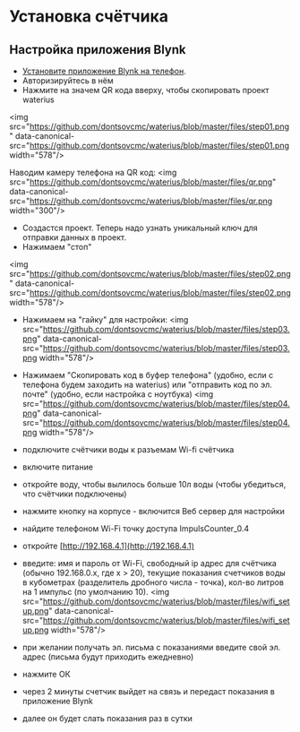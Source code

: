 
# Установка счётчика

## Настройка приложения Blynk
- [Установите приложение Blynk на телефон](https://www.blynk.cc/getting-started).
- Авторизируйтесь в нём
- Нажмите на значем QR кода вверху, чтобы скопировать проект waterius

<img src="https://github.com/dontsovcmc/waterius/blob/master/files/step01.png" data-canonical-src="https://github.com/dontsovcmc/waterius/blob/master/files/step01.png width="578"/> 

Наводим камеру телефона на QR код:
<img src="https://github.com/dontsovcmc/waterius/blob/master/files/qr.png" data-canonical-src="https://github.com/dontsovcmc/waterius/blob/master/files/qr.png width="300"/> 

- Создастся проект. Теперь надо узнать уникальный ключ для отправки данных в проект.
- Нажимаем "стоп"

<img src="https://github.com/dontsovcmc/waterius/blob/master/files/step02.png" data-canonical-src="https://github.com/dontsovcmc/waterius/blob/master/files/step02.png width="578"/> 

- Нажимаем на "гайку" для настройки:
<img src="https://github.com/dontsovcmc/waterius/blob/master/files/step03.png" data-canonical-src="https://github.com/dontsovcmc/waterius/blob/master/files/step03.png width="578"/> 

- Нажимаем "Скопировать код в буфер телефона" (удобно, если с телефона будем заходить на waterius) или "отправить код по эл. почте" (удобно, если настройка с ноутбука)
<img src="https://github.com/dontsovcmc/waterius/blob/master/files/step04.png" data-canonical-src="https://github.com/dontsovcmc/waterius/blob/master/files/step04.png width="578"/> 

- подключите счётчики воды к разъемам Wi-fi счётчика
- включите питание
- откройте воду, чтобы вылилось больше 10л воды (чтобы убедиться, что счётчики подключены)
- нажмите кнопку на корпусе - включится Веб сервер для настройки
- найдите телефоном Wi-Fi точку доступа ImpulsCounter_0.4
- откройте [http://192.168.4.1](http://192.168.4.1)
- введите: имя и пароль от Wi-Fi, свободный ip адрес для счётчика (обычно 192.168.0.x, где x > 20), текущие показания счетчиков воды в кубометрах (разделитель дробного числа - точка), кол-во литров на 1 импульс (по умолчанию 10). 
<img src="https://github.com/dontsovcmc/waterius/blob/master/files/wifi_setup.png" data-canonical-src="https://github.com/dontsovcmc/waterius/blob/master/files/wifi_setup.png width="578"/> 
- при желании получать эл. письма с показаниями введите свой эл. адрес (письма будут приходить ежедневно)
- нажмите ОК
- через 2 минуты счетчик выйдет на связь и передаст показания в приложение Blynk
- далее он будет слать показания раз в сутки